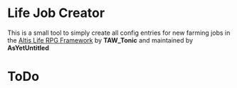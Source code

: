 # Life Job Creator
This is a small tool to simply create all config entries for new farming jobs in the [Altis Life RPG Framework](https://github.com/AsYetUntitled/Framework/) by <b>TAW_Tonic</b> and maintained by <b>AsYetUntitled</b>

# ToDo
